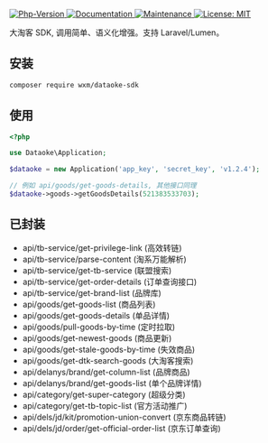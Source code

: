 <p>
  <a href="https://github.com/qq15725/dataoke-sdk" target="_blank">
    <img alt="Php-Version" src="https://img.shields.io/packagist/php-v/wxm/dataoke-sdk.svg" />
  </a>
  <a href="https://github.com/qq15725/dataoke-sdk" target="_blank">
    <img alt="Documentation" src="https://img.shields.io/badge/documentation-yes-brightgreen.svg" />
  </a>
  <a href="https://github.com/qq15725/dataoke-sdk/graphs/commit-activity" target="_blank">
    <img alt="Maintenance" src="https://img.shields.io/badge/Maintained%3F-yes-green.svg" />
  </a>
  <a href="https://github.com/qq15725/dataoke-sdk/blob/master/LICENSE" target="_blank">
    <img alt="License: MIT" src="https://img.shields.io/badge/License-MIT-yellow.svg" />
  </a>
</p>

大淘客 SDK, 调用简单、语义化增强。支持 Laravel/Lumen。

## 安装

```bash
composer require wxm/dataoke-sdk
```

## 使用

```php
<?php

use Dataoke\Application;

$dataoke = new Application('app_key', 'secret_key', 'v1.2.4');

// 例如 api/goods/get-goods-details, 其他接口同理
$dataoke->goods->getGoodsDetails(521383533703);
``` 

## 已封装

- api/tb-service/get-privilege-link (高效转链)
- api/tb-service/parse-content (淘系万能解析)
- api/tb-service/get-tb-service (联盟搜索)
- api/tb-service/get-order-details (订单查询接口)
- api/tb-service/get-brand-list (品牌库)
- api/goods/get-goods-list (商品列表)
- api/goods/get-goods-details (单品详情)
- api/goods/pull-goods-by-time (定时拉取)
- api/goods/get-newest-goods (商品更新)
- api/goods/get-stale-goods-by-time (失效商品)
- api/goods/get-dtk-search-goods (大淘客搜索)
- api/delanys/brand/get-column-list (品牌商品)
- api/delanys/brand/get-goods-list (单个品牌详情)
- api/category/get-super-category (超级分类)
- api/category/get-tb-topic-list (官方活动推广)
- api/dels/jd/kit/promotion-union-convert (京东商品转链)
- api/dels/jd/order/get-official-order-list (京东订单查询)